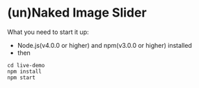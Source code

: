 # (un)Naked Image Slider

What you need to start it up:
- Node.js(v4.0.0 or higher) and npm(v3.0.0 or higher) installed 
- then

```
cd live-demo
npm install
npm start
```
